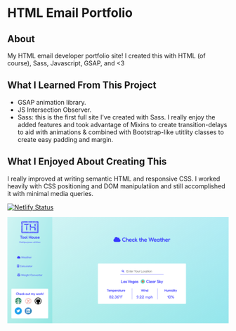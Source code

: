 # HTML Email Portfolio
## About

My HTML email developer portfolio site! I created this with HTML (of course), Sass, Javascript, GSAP, and <3


## What I Learned From This Project

- GSAP animation library. 
- JS Intersection Observer.
- Sass: this is the first full site I've created with Sass. I really enjoy the added features and took advantage of Mixins to create transition-delays to aid with animations & combined with Bootstrap-like utitlity classes to create easy padding and margin.  


## What I Enjoyed About Creating This

I really improved at writing semantic HTML and responsive CSS. I worked heavily with CSS positioning and DOM manipulatiion and still accomplished it with minimal media queries. 

[![Netlify Status](https://api.netlify.com/api/v1/badges/15f344c2-6661-4aaa-b9f8-d21dcd18264e/deploy-status)](https://app.netlify.com/sites/tool-house/deploys)

![](https://github.com/edwadewards/tool-house/blob/main/readME-img/toolhouse1.png)
